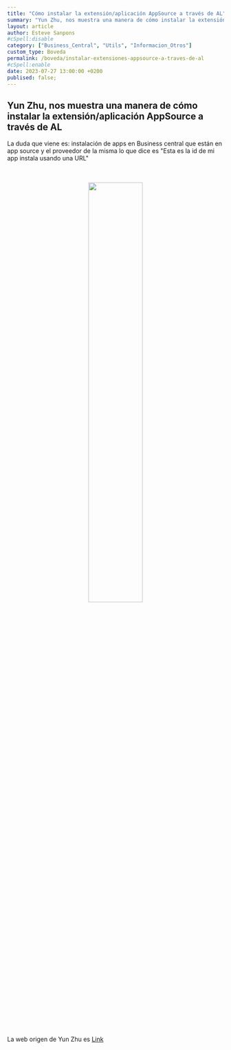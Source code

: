 ```yaml
---
title: "Cómo instalar la extensión/aplicación AppSource a través de AL"
summary: "Yun Zhu, nos muestra una manera de cómo instalar la extensión/aplicación AppSource a través de AL"
layout: article
author: Esteve Sanpons
#cSpell:disable
category: ["Business_Central", "Utils", "Informacion_Otros"]
custom_type: Boveda
permalink: /boveda/instalar-extensiones-appsource-a-traves-de-al
#cSpell:enable
date: 2023-07-27 13:00:00 +0200
publised: false;
---
```


## Yun Zhu, nos muestra una manera de cómo instalar la extensión/aplicación AppSource a través de AL

La duda que viene es: instalación de apps en Business central que están en app source y el proveedor de la misma lo que dice es "Esta es la id de mi app instala usando una URL"

<br>
<br>

<div align="center">
  <a href="https://yzhums.com/30112/">
    <img src="https://yzhums.com/wp-content/uploads/2022/10/Snipaste_2022-10-06_17-36-57.png" width="50%" height="50%">
  </a>
</div>

<br>

La web origen de Yun Zhu es [Link](https://yzhums.com/)
